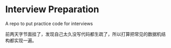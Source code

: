 

# Interview Preparation

A repo to put practice code for interviews

前两天字节面挂了，发现自己太久没写代码都生疏了，所以打算把常见的数据机结构都实现一遍。
